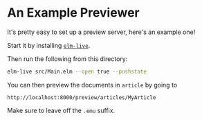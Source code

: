 # An Example Previewer

It's pretty easy to set up a preview server, here's an example one!


Start it by installing [`elm-live`](https://github.com/wking-io/elm-live).  

Then run the following from this directory:

```bash
elm-live src/Main.elm --open true --pushstate
```

You can then preview the documents in `article` by going to 

```
http://localhost:8000/preview/articles/MyArticle
```

Make sure to leave off the `.emu` suffix.